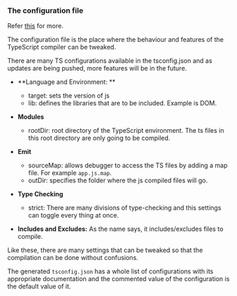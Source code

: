 ### The configuration file

Refer [this](https://www.typescriptlang.org/docs/handbook/tsconfig-json.html) for more.

The configuration file is the place where the behaviour and features of the TypeScript compiler can be tweaked.

There are many TS configurations available in the tsconfig.json and as updates are being pushed, more features will be in the future.

- **Language and Environment: **
	- target: sets the version of js
	- lib: defines the libraries that are to be included. Example is DOM.

- **Modules**
	- rootDir: root directory of the TypeScript environment. The ts files in this root directory are only going to be compiled.

- **Emit**
	- sourceMap: allows debugger to access the TS files by adding a map file. For example `app.js.map`.
	- outDir: specifies the folder where the js compiled files will go.

- **Type Checking**
	- strict: There are many divisions of type-checking and this settings can toggle every thing at once.

- **Includes and Excludes:** As the name says, it includes/excludes files to compile.

Like these, there are many settings that can be tweaked so that the compilation can be done without confusions.

The generated `tsconfig.json` has a whole list of configurations with its appropriate documentation and the commented value of the configuration is the default value of it.
